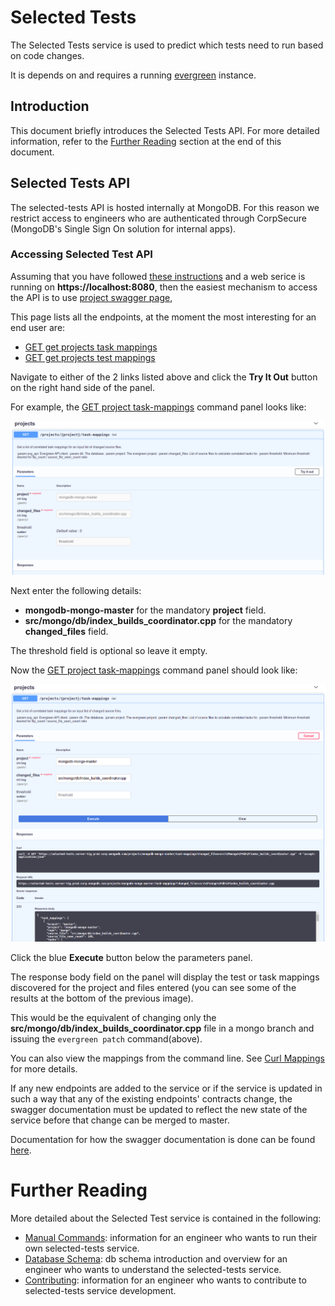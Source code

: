 # Selected Tests

The Selected Tests service is used to predict which tests need to run based on code changes.

It is depends on and requires a running [evergreen](https://github.com/evergreen-ci/evergreen) instance.

## Introduction

This document briefly introduces the Selected Tests API. For more detailed information,
refer to the [Further Reading](#further-reading) section at the end of this document. 

## Selected Tests API

The selected-tests API is hosted internally at MongoDB. For this reason we restrict access to
engineers who are authenticated through CorpSecure (MongoDB's Single Sign On solution for internal
apps).

### Accessing Selected Test API

Assuming that you have followed [these instructions](docs/ManuallyRunning.md) and a web serice is running on **https://localhost:8080**,
then the easiest mechanism to access the API is to use [project swagger page](https://localhost:8080/swagger),

This page lists all the endpoints, at the moment the most interesting for an end user are:
 * [GET get projects task mappings](https://localhost:8080/swagger#/projects/get_projects__project__task_mappings_get)
 * [GET get projects test mappings](https://localhost:8080/swagger#/projects/get_projects__project__test_mappings_get)

Navigate to either of the 2 links listed above and click the **Try It Out** button on the right hand side of the panel.

For example, the [GET project task-mappings](https://localhost:8080/swagger#/projects/get_projects__project__task_mappings_get) command panel looks like:

![get projects task mappings panel](./docs/images/project.png)

Next enter the following details:
 * **mongodb-mongo-master** for the mandatory **project** field.
 * **src/mongo/db/index_builds_coordinator.cpp** for the mandatory **changed_files** field.
 
The threshold field is optional so leave it empty.

Now the [GET project task-mappings](https://localhost:8080/swagger#/projects/get_projects__project__task_mappings_get) command panel should look like:

![get projects task mappings execute panel](./docs/images/project_execute.png)

Click the blue **Execute** button below the parameters panel.

The response body field on the panel will display the test or task mappings discovered for the project and files entered (you
can see some of the results at the bottom of the previous image).

This would be the equivalent of changing only the **src/mongo/db/index_builds_coordinator.cpp** file
in a mongo branch and issuing the `evergreen patch` command(above). 

You can also view the mappings from the command line. See [Curl Mappings](docs/ManuallyRunning.md#curl-mappings) for more details. 

If any new endpoints are added to the service or if the service is updated in such a way that any of
the existing endpoints' contracts change, the swagger documentation must be updated to reflect the
new state of the service before that change can be merged to master.

Documentation for how the swagger documentation is done can be found
[here](https://flask-restplus.readthedocs.io/en/stable/swagger.html).

# Further Reading 

More detailed about the Selected Test service is contained in the following: 
 * [Manual Commands](docs/ManuallyRunning.md): information for an engineer who wants to run their own selected-tests service.
 * [Database Schema](docs/DBSchema.md): db schema introduction and overview for an engineer who wants to understand the selected-tests service.
 * [Contributing](docs/Contributing.md): information for an engineer who wants to contribute to selected-tests service development.
  
